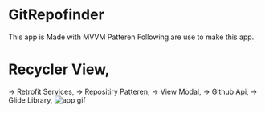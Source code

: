 # GitRepofinder
This app is Made with MVVM Patteren 
Following are use to make this app.
# Recycler View,
 -> Retrofit Services,
 -> Repositiry Patteren,
 -> View Modal,
 -> Github Api,
 -> Glide Library,
![app gif](https://user-images.githubusercontent.com/68522196/135051504-e24302a2-c8f2-47f3-a954-6fa43bd45d6c.gif)
